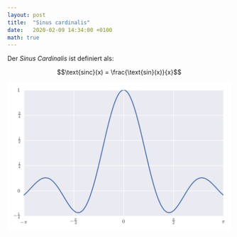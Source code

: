 ```yaml
---
layout: post
title:  "Sinus cardinalis"
date:   2020-02-09 14:34:00 +0100
math: true
---
```



Der *Sinus Cardinalis* ist definiert als:

$$\text{sinc}(x) = \frac{\text{sin}(x)}{x}$$

![](/figures/sinc.png)

